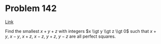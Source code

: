 # Problem 142

[Link](https://projecteuler.net/problem=142)

Find the smallest $x + y + z$ with integers $x \\gt y \\gt z \\gt 0$ such that $x + y$, $x - y$, $x + z$, $x - z$, $y + z$, $y - z$ are all perfect squares.
